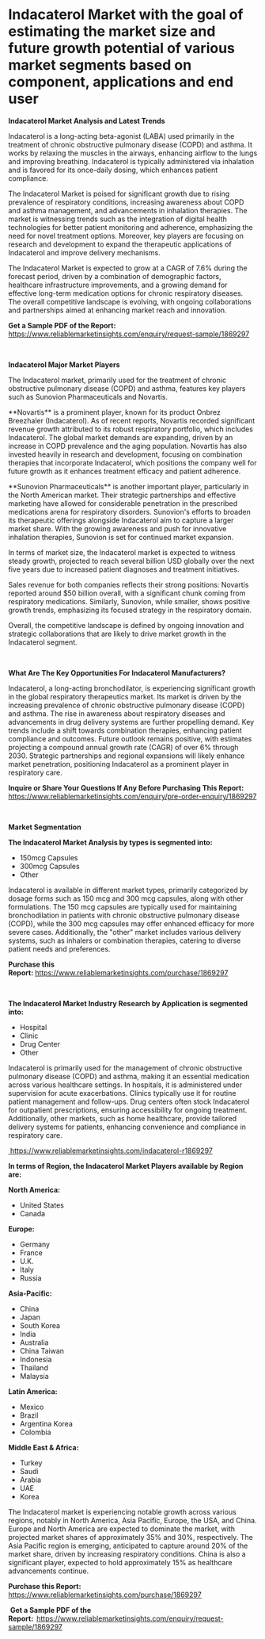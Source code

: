 <p><h1>Indacaterol Market with the goal of estimating the market size and future growth potential of various market segments based on component, applications and end user</h1></p><p><strong>Indacaterol Market Analysis and Latest Trends</strong></p>
<p><p>Indacaterol is a long-acting beta-agonist (LABA) used primarily in the treatment of chronic obstructive pulmonary disease (COPD) and asthma. It works by relaxing the muscles in the airways, enhancing airflow to the lungs and improving breathing. Indacaterol is typically administered via inhalation and is favored for its once-daily dosing, which enhances patient compliance.</p><p>The Indacaterol Market is poised for significant growth due to rising prevalence of respiratory conditions, increasing awareness about COPD and asthma management, and advancements in inhalation therapies. The market is witnessing trends such as the integration of digital health technologies for better patient monitoring and adherence, emphasizing the need for novel treatment options. Moreover, key players are focusing on research and development to expand the therapeutic applications of Indacaterol and improve delivery mechanisms.</p><p>The Indacaterol Market is expected to grow at a CAGR of 7.6% during the forecast period, driven by a combination of demographic factors, healthcare infrastructure improvements, and a growing demand for effective long-term medication options for chronic respiratory diseases. The overall competitive landscape is evolving, with ongoing collaborations and partnerships aimed at enhancing market reach and innovation.</p></p>
<p><strong>Get a Sample PDF of the Report:&nbsp;</strong> <a href="https://www.reliablemarketinsights.com/enquiry/request-sample/1869297?utm_campaign=3701&utm_medium=2&utm_source=Github&utm_content=ia&utm_term=19042025&utm_id=indacaterol">https://www.reliablemarketinsights.com/enquiry/request-sample/1869297</a></p>
<p>&nbsp;</p>
<p><strong>Indacaterol Major Market Players</strong></p>
<p><p>The Indacaterol market, primarily used for the treatment of chronic obstructive pulmonary disease (COPD) and asthma, features key players such as Sunovion Pharmaceuticals and Novartis. </p><p>**Novartis** is a prominent player, known for its product Onbrez Breezhaler (Indacaterol). As of recent reports, Novartis recorded significant revenue growth attributed to its robust respiratory portfolio, which includes Indacaterol. The global market demands are expanding, driven by an increase in COPD prevalence and the aging population. Novartis has also invested heavily in research and development, focusing on combination therapies that incorporate Indacaterol, which positions the company well for future growth as it enhances treatment efficacy and patient adherence.</p><p>**Sunovion Pharmaceuticals** is another important player, particularly in the North American market. Their strategic partnerships and effective marketing have allowed for considerable penetration in the prescribed medications arena for respiratory disorders. Sunovion's efforts to broaden its therapeutic offerings alongside Indacaterol aim to capture a larger market share. With the growing awareness and push for innovative inhalation therapies, Sunovion is set for continued market expansion.</p><p>In terms of market size, the Indacaterol market is expected to witness steady growth, projected to reach several billion USD globally over the next five years due to increased patient diagnoses and treatment initiatives. </p><p>Sales revenue for both companies reflects their strong positions: Novartis reported around $50 billion overall, with a significant chunk coming from respiratory medications. Similarly, Sunovion, while smaller, shows positive growth trends, emphasizing its focused strategy in the respiratory domain.</p><p>Overall, the competitive landscape is defined by ongoing innovation and strategic collaborations that are likely to drive market growth in the Indacaterol segment.</p></p>
<p>&nbsp;</p>
<p><strong>What Are The Key Opportunities For Indacaterol Manufacturers?</strong></p>
<p><p>Indacaterol, a long-acting bronchodilator, is experiencing significant growth in the global respiratory therapeutics market. Its market is driven by the increasing prevalence of chronic obstructive pulmonary disease (COPD) and asthma.  The rise in awareness about respiratory diseases and advancements in drug delivery systems are further propelling demand. Key trends include a shift towards combination therapies, enhancing patient compliance and outcomes. Future outlook remains positive, with estimates projecting a compound annual growth rate (CAGR) of over 6% through 2030. Strategic partnerships and regional expansions will likely enhance market penetration, positioning Indacaterol as a prominent player in respiratory care.</p></p>
<p><strong>Inquire or Share Your Questions If Any Before Purchasing This Report:</strong> <a href="https://www.reliablemarketinsights.com/enquiry/pre-order-enquiry/1869297?utm_campaign=3701&utm_medium=2&utm_source=Github&utm_content=ia&utm_term=19042025&utm_id=indacaterol">https://www.reliablemarketinsights.com/enquiry/pre-order-enquiry/1869297</a></p>
<p>&nbsp;</p>
<p><strong>Market Segmentation</strong></p>
<p><strong>The Indacaterol Market Analysis by types is segmented into:</strong></p>
<p><ul><li>150mcg Capsules</li><li>300mcg Capsules</li><li>Other</li></ul></p>
<p><p>Indacaterol is available in different market types, primarily categorized by dosage forms such as 150 mcg and 300 mcg capsules, along with other formulations. The 150 mcg capsules are typically used for maintaining bronchodilation in patients with chronic obstructive pulmonary disease (COPD), while the 300 mcg capsules may offer enhanced efficacy for more severe cases. Additionally, the "other" market includes various delivery systems, such as inhalers or combination therapies, catering to diverse patient needs and preferences.</p></p>
<p><strong>Purchase this Report:&nbsp;</strong><a href="https://www.reliablemarketinsights.com/purchase/1869297?utm_campaign=3701&utm_medium=2&utm_source=Github&utm_content=ia&utm_term=19042025&utm_id=indacaterol">https://www.reliablemarketinsights.com/purchase/1869297</a></p>
<p>&nbsp;</p>
<p><strong>The Indacaterol Market Industry Research by Application is segmented into:</strong></p>
<p><ul><li>Hospital</li><li>Clinic</li><li>Drug Center</li><li>Other</li></ul></p>
<p><p>Indacaterol is primarily used for the management of chronic obstructive pulmonary disease (COPD) and asthma, making it an essential medication across various healthcare settings. In hospitals, it is administered under supervision for acute exacerbations. Clinics typically use it for routine patient management and follow-ups. Drug centers often stock Indacaterol for outpatient prescriptions, ensuring accessibility for ongoing treatment. Additionally, other markets, such as home healthcare, provide tailored delivery systems for patients, enhancing convenience and compliance in respiratory care.</p></p>
<p><a href="https://www.reliablemarketinsights.com/indacaterol-r1869297?utm_campaign=3701&utm_medium=2&utm_source=Github&utm_content=ia&utm_term=19042025&utm_id=indacaterol">&nbsp;https://www.reliablemarketinsights.com/indacaterol-r1869297</a></p>
<p><strong>In terms of Region, the Indacaterol Market Players available by Region are:</strong></p>
<p>
    <p> <strong> North America: </strong>
        <ul>
            <li>United States</li>
            <li>Canada</li>
        </ul>
        </p> 
    <p> <strong> Europe: </strong>
        <ul>
            <li>Germany</li>
            <li>France</li>
            <li>U.K.</li>
            <li>Italy</li>
            <li>Russia</li>
        </ul>
        </p> 
    <p> <strong> Asia-Pacific: </strong>
        <ul>
            <li>China</li>
            <li>Japan</li>
            <li>South Korea</li>
            <li>India</li>
            <li>Australia</li>
            <li>China Taiwan</li>
            <li>Indonesia</li>
            <li>Thailand</li>
            <li>Malaysia</li>
        </ul>
        </p> 
    <p> <strong> Latin America: </strong>
        <ul>
            <li>Mexico</li>
            <li>Brazil</li>
            <li>Argentina Korea</li>
            <li>Colombia</li>
        </ul>
        </p> 
    <p> <strong> Middle East & Africa: </strong>
        <ul>
            <li>Turkey</li>
            <li>Saudi</li>
            <li>Arabia</li>
            <li>UAE</li>
            <li>Korea</li>
        </ul>
    </p>
    </p>
<p><p>The Indacaterol market is experiencing notable growth across various regions, notably in North America, Asia Pacific, Europe, the USA, and China. Europe and North America are expected to dominate the market, with projected market shares of approximately 35% and 30%, respectively. The Asia Pacific region is emerging, anticipated to capture around 20% of the market share, driven by increasing respiratory conditions. China is also a significant player, expected to hold approximately 15% as healthcare advancements continue.</p></p>
<p><strong>Purchase this Report: </strong><a href="https://www.reliablemarketinsights.com/purchase/1869297?utm_campaign=3701&utm_medium=2&utm_source=Github&utm_content=ia&utm_term=19042025&utm_id=indacaterol">https://www.reliablemarketinsights.com/purchase/1869297</a></p>
<p>&nbsp;<strong>Get a Sample PDF of the Report:&nbsp;&nbsp;</strong><a href="https://www.reliablemarketinsights.com/enquiry/request-sample/1869297?utm_campaign=3701&utm_medium=2&utm_source=Github&utm_content=ia&utm_term=19042025&utm_id=indacaterol">https://www.reliablemarketinsights.com/enquiry/request-sample/1869297</a></p>
<p><strong></strong></p>
<p><p></p><p></p><p></p></p>